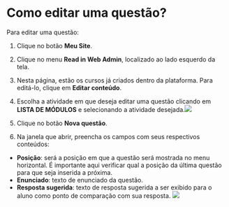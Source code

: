 # Como editar uma questão?

Para editar uma questão:

1. Clique no botão **Meu Site**.

2. Clique no menu **Read in Web Admin**, localizado ao lado esquerdo da tela.

3. Nesta página, estão os cursos já criados dentro da plataforma. Para editá-lo, clique em **Editar conteúdo**.

4. Escolha a atividade em que deseja editar uma questão clicando em **LISTA DE MÓDULOS** e selecionando a atividade desejada.![](https://raw.githubusercontent.com/mupi/readinweb-docs/master/images/select-act.png)

5. Clique no botão **Nova questão**.
6. Na janela que abrir, preencha os campos com seus respectivos conteúdos:
  * **Posição**: será a posição em que a questão será mostrada no menu horizontal. É importante aqui verificar qual a posição da última questão para que seja inserida a próxima.
  * **Enunciado**: texto de enunciado da questão. 
  * **Resposta sugerida**: texto de resposta sugerida a ser exibido para o aluno como ponto de comparação com sua resposta.
  ![](https://raw.githubusercontent.com/mupi/readinweb-docs/master/images/add-question.png)